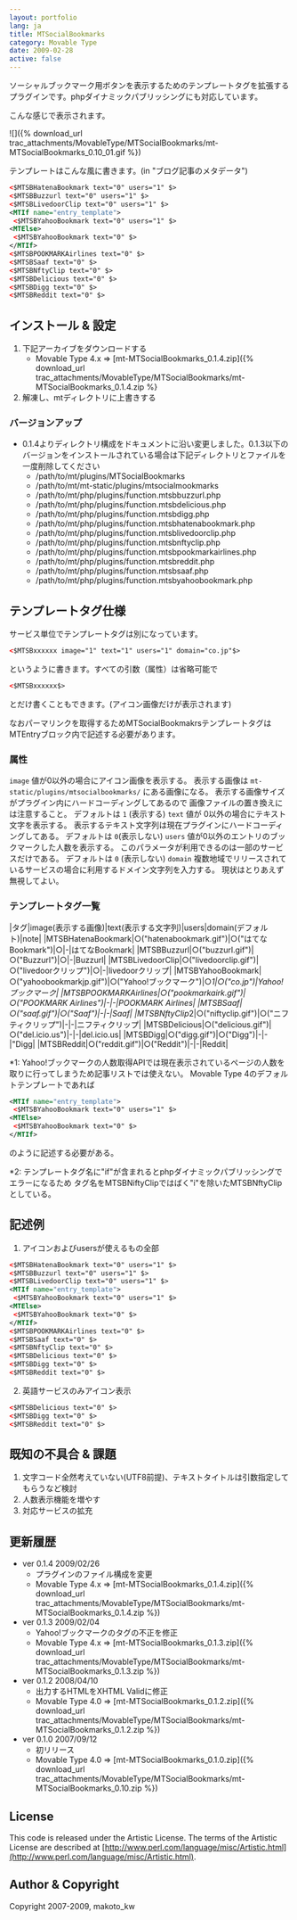```yaml
---
layout: portfolio
lang: ja
title: MTSocialBookmarks
category: Movable Type
date: 2009-02-28
active: false
---
```


ソーシャルブックマーク用ボタンを表示するためのテンプレートタグを拡張するプラグインです。phpダイナミックパブリッシングにも対応しています。

こんな感じで表示されます。

![]({% download_url trac_attachments/MovableType/MTSocialBookmarks/mt-MTSocialBookmarks_0.10_01.gif %})

テンプレートはこんな風に書きます。(in "ブログ記事のメタデータ")

```xml
<$MTSBHatenaBookmark text="0" users="1" $>
<$MTSBBuzzurl text="0" users="1" $>
<$MTSBLivedoorClip text="0" users="1" $>
<MTIf name="entry_template">
 <$MTSBYahooBookmark text="0" users="1" $>
<MTElse>
 <$MTSBYahooBookmark text="0" $>
</MTIf>
<$MTSBPOOKMARKAirlines text="0" $>
<$MTSBSaaf text="0" $>
<$MTSBNftyClip text="0" $>
<$MTSBDelicious text="0" $>
<$MTSBDigg text="0" $>
<$MTSBReddit text="0" $>
```

## インストール & 設定

1. 下記アーカイブをダウンロードする
   * Movable Type 4.x  => [mt-MTSocialBookmarks_0.1.4.zip]({% download_url trac_attachments/MovableType/MTSocialBookmarks/mt-MTSocialBookmarks_0.1.4.zip %}
1. 解凍し、mtディレクトリに上書きする

### バージョンアップ
* 0.1.4よりディレクトリ構成をドキュメントに沿い変更しました。0.1.3以下のバージョンをインストールされている場合は下記ディレクトリとファイルを一度削除してください
  * /path/to/mt/plugins/MTSocialBookmarks
  * /path/to/mt/mt-static/plugins/mtsocialmookmarks
  * /path/to/mt/php/plugins/function.mtsbbuzzurl.php
  * /path/to/mt/php/plugins/function.mtsbdelicious.php
  * /path/to/mt/php/plugins/function.mtsbdigg.php
  * /path/to/mt/php/plugins/function.mtsbhatenabookmark.php
  * /path/to/mt/php/plugins/function.mtsblivedoorclip.php
  * /path/to/mt/php/plugins/function.mtsbnftyclip.php
  * /path/to/mt/php/plugins/function.mtsbpookmarkairlines.php
  * /path/to/mt/php/plugins/function.mtsbreddit.php
  * /path/to/mt/php/plugins/function.mtsbsaaf.php
  * /path/to/mt/php/plugins/function.mtsbyahoobookmark.php


## テンプレートタグ仕様

サービス単位でテンプレートタグは別になっています。
```xml
<$MTSBxxxxxx image="1" text="1" users="1" domain="co.jp"$>
```
というように書きます。すべての引数（属性）は省略可能で
```xml
<$MTSBxxxxxx$>
```
とだけ書くこともできます。(アイコン画像だけが表示されます)

なおパーマリンクを取得するためMTSocialBookmakrsテンプレートタグはMTEntryブロック内で記述する必要があります。

### 属性

``image``
  値が0以外の場合にアイコン画像を表示する。
  表示する画像は ``mt-static/plugins/mtsocialbookmarks/`` にある画像になる。
  表示する画像サイズがプラグイン内にハードコーディングしてあるので
  画像ファイルの置き換えには注意すること。
  デフォルトは ``1`` (表示する)
``text``
  値が 0以外の場合にテキスト文字を表示する。
  表示するテキスト文字列は現在プラグインにハードコーディングしてある。
  デフォルトは ``0``(表示しない)
``users``
  値が0以外のエントリのブックマークした人数を表示する。
  このパラメータが利用できるのは一部のサービスだけである。
  デフォルトは ``0`` (表示しない)
``domain``
  複数地域でリリースされているサービスの場合に利用するドメイン文字列を入力する。
  現状はとりあえず無視してよい。


### テンプレートタグ一覧

|タグ|image(表示する画像)|text(表示する文字列)|users|domain(デフォルト)|note|
|MTSBHatenaBookmark|○("hatenabookmark.gif")|○("はてなBookmark")|○|-|はてなBookmark|
|MTSBBuzzurl|○("buzzurl.gif")|○("Buzzurl")|○|-|Buzzurl|
|MTSBLivedoorClip|○("livedoorclip.gif")|○("livedoorクリップ")|○|-|livedoorクリップ|
|MTSBYahooBookmark|○("yahoobookmarkjp.gif")|○("Yahoo!ブックマーク")|○*1|○("co.jp")|Yahoo!ブックマーク|
|MTSBPOOKMARKAirlines|○("pookmarkairk.gif")|○("POOKMARK Airlines")|-|-|POOKMARK Airlines|
|MTSBSaaf|○("saaf.gif")|○("Saaf")|-|-|Saaf|
|MTSBNftyClip*2|○("niftyclip.gif")|○("ニフティクリップ")|-|-|ニフティクリップ|
|MTSBDelicious|○("delicious.gif")|○("del.icio.us")|-|-|del.icio.us|
|MTSBDigg|○("digg.gif")|○("Digg")|-|-|"Digg|
|MTSBReddit|○("reddit.gif")|○("Reddit")|-|-|Reddit|

*1: Yahoo!ブックマークの人数取得APIでは現在表示されているページの人数を取りに行ってしまうため記事リストでは使えない。
Movable Type 4のデフォルトテンプレートであれば

```xml
<MTIf name="entry_template">
 <$MTSBYahooBookmark text="0" users="1" $>
<MTElse>
 <$MTSBYahooBookmark text="0" $>
</MTIf>
```

のように記述する必要がある。

*2: テンプレートタグ名に"if"が含まれるとphpダイナミックパブリッシングでエラーになるため
タグ名をMTSBNiftyClipではばく"i"を除いたMTSBNftyClipとしている。

## 記述例

1) アイコンおよびusersが使えるもの全部

```xml
<$MTSBHatenaBookmark text="0" users="1" $>
<$MTSBBuzzurl text="0" users="1" $>
<$MTSBLivedoorClip text="0" users="1" $>
<MTIf name="entry_template">
 <$MTSBYahooBookmark text="0" users="1" $>
<MTElse>
 <$MTSBYahooBookmark text="0" $>
</MTIf>
<$MTSBPOOKMARKAirlines text="0" $>
<$MTSBSaaf text="0" $>
<$MTSBNftyClip text="0" $>
<$MTSBDelicious text="0" $>
<$MTSBDigg text="0" $>
<$MTSBReddit text="0" $>
```

2) 英語サービスのみアイコン表示

```xml
<$MTSBDelicious text="0" $>
<$MTSBDigg text="0" $>
<$MTSBReddit text="0" $>
```

## 既知の不具合 & 課題

1. 文字コード全然考えていない(UTF8前提)、テキストタイトルは引数指定してもらうなど検討
1. 人数表示機能を増やす
1. 対応サービスの拡充

## 更新履歴

* ver 0.1.4 2009/02/26
  * プラグインのファイル構成を変更
   * Movable Type 4.x  => [mt-MTSocialBookmarks_0.1.4.zip]({% download_url trac_attachments/MovableType/MTSocialBookmarks/mt-MTSocialBookmarks_0.1.4.zip %})
* ver 0.1.3 2009/02/04
  * Yahoo!ブックマークのタグの不正を修正
   * Movable Type 4.x  => [mt-MTSocialBookmarks_0.1.3.zip]({% download_url trac_attachments/MovableType/MTSocialBookmarks/mt-MTSocialBookmarks_0.1.3.zip %})
* ver 0.1.2 2008/04/10
  * 出力するHTMLをXHTML Validに修正
   * Movable Type 4.0  => [mt-MTSocialBookmarks_0.1.2.zip]({% download_url trac_attachments/MovableType/MTSocialBookmarks/mt-MTSocialBookmarks_0.1.2.zip %})
* ver 0.1.0 2007/09/12
  * 初リリース
   * Movable Type 4.0  => [mt-MTSocialBookmarks_0.1.0.zip]({% download_url trac_attachments/MovableType/MTSocialBookmarks/mt-MTSocialBookmarks_0.10.zip %})

## License

This code is released under the Artistic License.
The terms of the Artistic License are described at [http://www.perl.com/language/misc/Artistic.html](http://www.perl.com/language/misc/Artistic.html).

## Author & Copyright

Copyright 2007-2009, makoto_kw 

